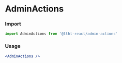 
# AdminActions

<!-- STORY -->

### Import

```js
import AdminActions from '@ltht-react/admin-actions'
```

### Usage

```jsx
<AdminActions />
```
  